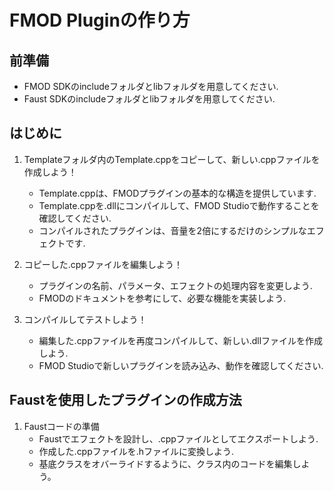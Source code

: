 # FMOD Pluginの作り方

## 前準備
* FMOD SDKのincludeフォルダとlibフォルダを用意してください.
* Faust SDKのincludeフォルダとlibフォルダを用意してください.

## はじめに

1. Templateフォルダ内のTemplate.cppをコピーして、新しい.cppファイルを作成しよう！
    * Template.cppは、FMODプラグインの基本的な構造を提供しています.
    * Template.cppを.dllにコンパイルして、FMOD Studioで動作することを確認してください.
    * コンパイルされたプラグインは、音量を2倍にするだけのシンプルなエフェクトです.

2. コピーした.cppファイルを編集しよう！
    * プラグインの名前、パラメータ、エフェクトの処理内容を変更しよう.
    * FMODのドキュメントを参考にして、必要な機能を実装しよう.

3. コンパイルしてテストしよう！
    * 編集した.cppファイルを再度コンパイルして、新しい.dllファイルを作成しよう.
    * FMOD Studioで新しいプラグインを読み込み、動作を確認してください.

## Faustを使用したプラグインの作成方法
1. Faustコードの準備
    * Faustでエフェクトを設計し、.cppファイルとしてエクスポートしよう.
    * 作成した.cppファイルを.hファイルに変換しよう.
    * 基底クラスをオバーライドするように、クラス内のコードを編集しよう。